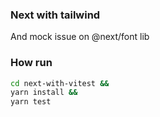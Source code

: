 ### Next with tailwind
And mock issue on @next/font lib

### How run
```bash
cd next-with-vitest &&
yarn install &&
yarn test
```